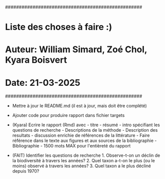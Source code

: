##################################################
# Liste des choses à faire :)                           
#
# Auteur: William Simard, Zoé Chol, Kyara Boisvert 
# Date: 21-03-2025
##################################################



- Mettre à jour le README.md (il est à jour, mais doit être complété)

- Ajouter code pour produire rapport dans fichier targets 

- (Kyara) Ecrire le rapport (Rmd) avec
        - titre
        - résumé
        - intro spécifiant les questions de recherche
        - Descriptions de la méthode
        - Description des resultats
        - discussion enrichie de références de la littérature
        - Faire référence dans le texte aux figures et aux sources de la bibliographie
        - Bibliographie
        - 1500 mots MAX pour l'entièreté du rapport
        
- (FAIT) Identifier les questions de recherche
                    1. Observe-t-on un déclin de la biodiversité à travers les années?
                    2. Quel taxon a-t-on le plus (ou le moins) observé à travers les années?
                    3. Quel taxon a le plus décliné depuis 1970?